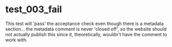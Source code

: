 # test_003_fail

This test will 'pass' the acceptance check even though there is a metadata section...
the metadata comment is never 'closed off', so the website should not actually publish
this since it, theoretically, wouldn't have the comment to work with.

<!---
Publish: yes
Categories: Planning, Reliability, Collaboration, Crosscutting, Performance
Topics: improving productivity and sustainability, reproducibility, testing, continuous integration testing, documentation
Tags: training, webinar, video
Level: 2
Prerequisites: defaults
Aggregate: subresource


